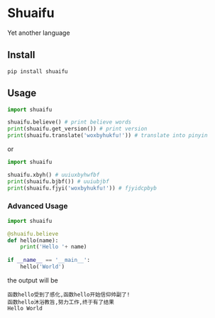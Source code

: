 # Shuaifu
Yet another language

## Install

```shell
pip install shuaifu
```

## Usage

```python
import shuaifu

shuaifu.believe() # print believe words 
print(shuaifu.get_version()) # print version
print(shuaifu.translate('woxbyhukfu!')) # translate into pinyin
```

or

```python
import shuaifu

shuaifu.xbyh() # uuiuxbyhwfbf
print(shuaifu.bjbf()) # uuiubjbf
print(shuaifu.fjyi('woxbyhukfu!')) # fjyidcpbyb
```

### Advanced Usage

```python
import shuaifu

@shuaifu.believe
def hello(name):
    print('Hello '+ name)
    
if __name__ == '__main__':
    hello('World')
```

the output will be

```text
函数hello受到了感化,函数hello开始信仰帅副了!
函数hello沐浴教旨,努力工作,终于有了结果
Hello World
```